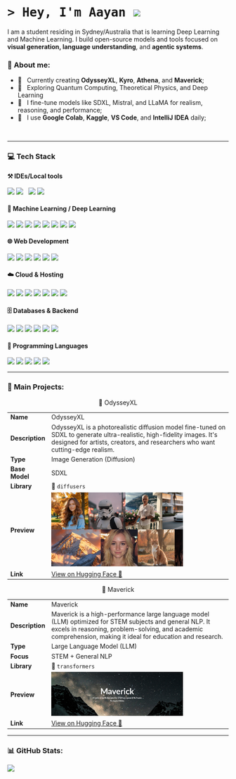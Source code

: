 # <samp>&gt; Hey, I'm **Aayan** <img src="https://media.giphy.com/media/hvRJCLFzcasrR4ia7z/giphy.gif" width="25"> </samp>



I am a student residing in Sydney/Australia that is learning Deep Learning and Machine Learning. I build open-source models and tools focused on **visual generation, language understanding**, and **agentic systems**.




### 🚀 **About me:**

- 🧠 &nbsp; Currently creating **OdysseyXL**, **Kyro**, **Athena**, and **Maverick**;
- 🧪 &nbsp; Exploring Quantum Computing, Theoretical Physics, and Deep Learning
- 🔭 &nbsp; I fine-tune models like SDXL, Mistral, and LLaMA for realism, reasoning, and performance;
- 🧰 &nbsp; I use **Google Colab**, **Kaggle**, **VS Code**, and **IntelliJ IDEA** daily;


</br>

---

### 💻 Tech Stack

#### ⚒️  IDEs/Local tools

<p>
  <img src="https://img.shields.io/badge/IntelliJIDEA-000000.svg?style=for-the-badge&logo=intellij-idea&logoColor=yellow&color=black&labelColor=white"/>
  <img src="https://img.shields.io/badge/pycharm-143?style=for-the-badge&logo=pycharm&logoColor=black&color=black&labelColor=white"/>
  &nbsp;
  <img src="https://img.shields.io/badge/Visual%20Studio-5C2D91.svg?style=for-the-badge&logo=visual-studio&logoColor=white"/>
  <img src="https://img.shields.io/badge/Visual%20Studio%20Code-0078d7.svg?style=for-the-badge&logo=visual-studio-code&logoColor=white"/>
  &nbsp;
</p>

#### 🧠 Machine Learning / Deep Learning
<p>
  <img src="https://img.shields.io/badge/Keras-%23D00000.svg?style=flat&logo=Keras&logoColor=white" />
  <img src="https://img.shields.io/badge/TensorFlow-%23FF6F00.svg?style=flat&logo=TensorFlow&logoColor=white" />
  <img src="https://img.shields.io/badge/PyTorch-%23EE4C2C.svg?style=flat&logo=PyTorch&logoColor=white" />
  <img src="https://img.shields.io/badge/numpy-%23013243.svg?style=flat&logo=numpy&logoColor=white" />
  <img src="https://img.shields.io/badge/pandas-%23150458.svg?style=flat&logo=pandas&logoColor=white" />
  <img src="https://img.shields.io/badge/Matplotlib-%23ffffff.svg?style=flat&logo=Matplotlib&logoColor=black" />
  <img src="https://img.shields.io/badge/Plotly-%233F4F75.svg?style=flat&logo=plotly&logoColor=white" />
  <img src="https://img.shields.io/badge/scikit--learn-%23F7931E.svg?style=flat&logo=scikit-learn&logoColor=white" />
</p>



#### 🌐 Web Development
<p>
  <img src="https://img.shields.io/badge/Next-black?style=flat&logo=next.js&logoColor=white" />
  <img src="https://img.shields.io/badge/node.js-6DA55F?style=flat&logo=node.js&logoColor=white" />
  <img src="https://img.shields.io/badge/typescript-%23007ACC.svg?style=flat&logo=typescript&logoColor=white" />
  <img src="https://img.shields.io/badge/vite-%23646CFF.svg?style=flat&logo=vite&logoColor=white" />
  <img src="https://img.shields.io/badge/NPM-%23CB3837.svg?style=flat&logo=npm&logoColor=white" />
  <img src="https://img.shields.io/badge/React_Router-CA4245?style=flat&logo=react-router&logoColor=white" />
</p>



#### ☁️ Cloud & Hosting
<p>
  <img src="https://img.shields.io/badge/AWS-%23FF9900.svg?style=flat&logo=amazon-aws&logoColor=white" />
  <img src="https://img.shields.io/badge/azure-%230072C6.svg?style=flat&logo=microsoftazure&logoColor=white" />
  <img src="https://img.shields.io/badge/GoogleCloud-%234285F4.svg?style=flat&logo=google-cloud&logoColor=white" />
  <img src="https://img.shields.io/badge/Cloudflare-F38020?style=flat&logo=Cloudflare&logoColor=white" />
  <img src="https://img.shields.io/badge/DigitalOcean-%230167ff.svg?style=flat&logo=digitalOcean&logoColor=white" />
  <img src="https://img.shields.io/badge/netlify-%23000000.svg?style=flat&logo=netlify&logoColor=#00C7B7" />
  <img src="https://img.shields.io/badge/vercel-%23000000.svg?style=flat&logo=vercel&logoColor=white" />
</p>



#### 🗄️ Databases & Backend
<p>
  <img src="https://img.shields.io/badge/Amazon%20DynamoDB-4053D6?style=flat&logo=Amazon%20DynamoDB&logoColor=white" />
  <img src="https://img.shields.io/badge/MongoDB-%234ea94b.svg?style=flat&logo=mongodb&logoColor=white" />
  <img src="https://img.shields.io/badge/Supabase-3ECF8E?style=flat&logo=supabase&logoColor=white" />
  <img src="https://img.shields.io/badge/mysql-4479A1.svg?style=flat&logo=mysql&logoColor=white" />
  <img src="https://img.shields.io/badge/apache-%23D42029.svg?style=flat&logo=apache&logoColor=white" />
  <img src="https://img.shields.io/badge/nginx-%23009639.svg?style=flat&logo=nginx&logoColor=white" />
</p>



#### 🧰 Programming Languages
<p>
  <img src="https://img.shields.io/badge/python-3670A0?style=flat&logo=python&logoColor=ffdd54" />
  <img src="https://img.shields.io/badge/c-%2300599C.svg?style=flat&logo=c&logoColor=white" />
  <img src="https://img.shields.io/badge/c++-%2300599C.svg?style=flat&logo=c%2B%2B&logoColor=white" />
  <img src="https://img.shields.io/badge/java-%23ED8B00.svg?style=flat&logo=openjdk&logoColor=white" />
  <img src="https://img.shields.io/badge/typescript-%23007ACC.svg?style=flat&logo=typescript&logoColor=white" />
</p>




---
### 🧪 **Main Projects:**

<div align="center">
📸 OdysseyXL
<table> <tr><td><strong>Name</strong></td><td>OdysseyXL</td></tr> <tr><td><strong>Description</strong></td><td>OdysseyXL is a photorealistic diffusion model fine-tuned on SDXL to generate ultra-realistic, high-fidelity images. It's designed for artists, creators, and researchers who want cutting-edge realism.</td></tr> <tr><td><strong>Type</strong></td><td>Image Generation (Diffusion)</td></tr> <tr><td><strong>Base Model</strong></td><td>SDXL</td></tr> <tr><td><strong>Library</strong></td><td>🧨 <code>diffusers</code></td></tr> <tr><td><strong>Preview</strong></td><td><img src="https://raw.githubusercontent.com/Aayan-Mishra/Images/refs/heads/main/4.0-Grid.png" width="300"/></td></tr> <tr><td><strong>Link</strong></td><td><a href="https://huggingface.co/collections/open-neo/odysseyxl-67d4cf53fa315a2e04ca20d5">View on Hugging Face 🤗</a></td></tr> </table> </div>
<div align="center">
🧠 Maverick
<table> <tr><td><strong>Name</strong></td><td>Maverick</td></tr> <tr><td><strong>Description</strong></td><td>Maverick is a high-performance large language model (LLM) optimized for STEM subjects and general NLP. It excels in reasoning, problem-solving, and academic comprehension, making it ideal for education and research.</td></tr> <tr><td><strong>Type</strong></td><td>Large Language Model (LLM)</td></tr> <tr><td><strong>Focus</strong></td><td>STEM + General NLP</td></tr> <tr><td><strong>Library</strong></td><td>🤗 <code>transformers</code></td></tr> <tr><td><strong>Preview</strong></td><td><img src="https://raw.githubusercontent.com/Aayan-Mishra/Images/refs/heads/main/Maverick.png" width="300"/></td></tr> <tr><td><strong>Link</strong></td><td><a href="https://huggingface.co/collections/Spestly/maverick-1-67ece486149311c0a3552e4a">View on Hugging Face 🤗</a></td></tr> </table> </div>

---

### 📊 **GitHub Stats:**

<p>
  <img height="180em" src="https://github-readme-stats.vercel.app/api/top-langs/?username=Aayan-Mishra&include_all_commits=true&theme=transparent&hide_border=true&layout=compact"/>
</p>
